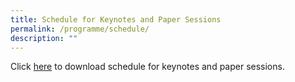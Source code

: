 ```yaml
---
title: Schedule for Keynotes and Paper Sessions
permalink: /programme/schedule/
description: ""
---
```

Click [here](/files/Updated%20on%2010b%20Nov_%20Schedule%20for%20Keynotes%20and%20Paper%20Sessions%20on%2016%20and%2017%20Nov%202022.pdf) to download schedule for keynotes and paper sessions.